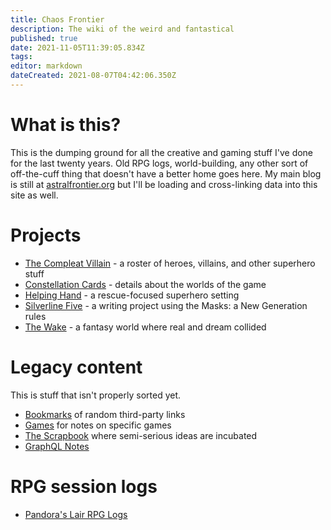 ```yaml
---
title: Chaos Frontier
description: The wiki of the weird and fantastical
published: true
date: 2021-11-05T11:39:05.834Z
tags: 
editor: markdown
dateCreated: 2021-08-07T04:42:06.350Z
---
```


# What is this?
This is the dumping ground for all the creative and gaming stuff I've done for the last twenty years. Old RPG logs, world-building, any other sort of off-the-cuff thing that doesn't have a better home goes here. My main blog is still at [astralfrontier.org](https://astralfrontier.org/) but I'll be loading and cross-linking data into this site as well.

# Projects

* [The Compleat Villain](compleat-villain) - a roster of heroes, villains, and other superhero stuff
* [Constellation Cards](constellation-cards) - details about the worlds of the game
* [Helping Hand](helping-hand) - a rescue-focused superhero setting
* [Silverline Five](silverline-five) - a writing project using the Masks: a New Generation rules
* [The Wake](the-wake) - a fantasy world where real and dream collided

# Legacy content
This is stuff that isn't properly sorted yet.
* [Bookmarks](bookmarks) of random third-party links
* [Games](games) for notes on specific games
* [The Scrapbook](scrapbook) where semi-serious ideas are incubated
* [GraphQL Notes](graphql-notes)

# RPG session logs
* [Pandora's Lair RPG Logs](logs)
